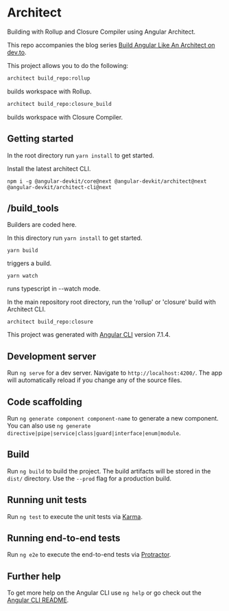 # Architect

Building with Rollup and Closure Compiler using Angular Architect.

This repo accompanies the blog series [Build Angular Like An Architect on dev.to](https://dev.to/steveblue/build-angular-like-an-architect-part-1-3ph2
).


This project allows you to do the following:

```bash
architect build_repo:rollup
```

builds workspace with Rollup.


```bash
architect build_repo:closure_build
```

builds workspace with Closure Compiler.


## Getting started

In the root directory run `yarn install` to get started.


Install the latest architect CLI.

```
npm i -g @angular-devkit/core@next @angular-devkit/architect@next @angular-devkit/architect-cli@next
```


## /build_tools

Builders are coded here.

In this directory run `yarn install` to get started.

```
yarn build
```
triggers a build.

```
yarn watch
```
runs typescript in --watch mode.

In the main repository root directory, run the 'rollup' or 'closure' build with Architect CLI.

```
architect build_repo:closure
```




This project was generated with [Angular CLI](https://github.com/angular/angular-cli) version 7.1.4.

## Development server

Run `ng serve` for a dev server. Navigate to `http://localhost:4200/`. The app will automatically reload if you change any of the source files.

## Code scaffolding

Run `ng generate component component-name` to generate a new component. You can also use `ng generate directive|pipe|service|class|guard|interface|enum|module`.

## Build

Run `ng build` to build the project. The build artifacts will be stored in the `dist/` directory. Use the `--prod` flag for a production build.

## Running unit tests

Run `ng test` to execute the unit tests via [Karma](https://karma-runner.github.io).

## Running end-to-end tests

Run `ng e2e` to execute the end-to-end tests via [Protractor](http://www.protractortest.org/).

## Further help

To get more help on the Angular CLI use `ng help` or go check out the [Angular CLI README](https://github.com/angular/angular-cli/blob/master/README.md).
